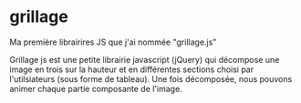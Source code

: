 # grillage
Ma première librairires JS que j'ai nommée "grillage.js"

Grillage js est une petite librairie javascript (jQuery) qui décompose une image en  trois sur la hauteur et en différentes sections choisi par l'utilsiateurs (sous forme de tableau).
Une fois décomposée, nous pouvons animer chaque partie composante de l'image.
